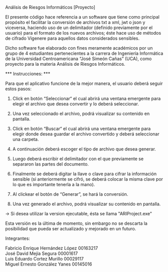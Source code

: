 Análisis de Riesgos Informáticos [Proyecto]

El presente código hace referencia a un software que tiene como principal propósito el facilitar 
 la conversión de archivos txt a xml, jwt o json y viceversa, haciendo uso de un delimitador 
 (definido previamente por el usuario) para el formato de los nuevos archivos; éste hace uso de
 métodos de cifrado Vigenere para aquellos datos considerados sensibles.

Dicho software fue elaborado con fines meramente académicos por un grupo de 4 estudiantes 
pertenecientes a la carrera de Ingeniería Informática de la Universidad Centroamericana 
“José Simeón Cañas” (UCA), como proyecto para la materia Análisis de Riesgos Informáticos.

*** Instrucciones: ***

Para que el aplicativo funcione de la mejor manera, el usuario deberá seguir estos pasos:

1. Click en botón “Seleccionar“ el cual abrirá una ventana emergente para elegir el archivo 
que desea convertir y lo deberá seleccionar.

2. Una vez seleccionado el archivo, podrá visualizar su contenido en pantalla.

3. Click en botón “Buscar“ el cual abrirá una ventana emergente para elegir donde desea 
guardar el archivo convertido y deberá seleccionar una carpeta.

4. A continuación deberá escoger el tipo de archivo que desea generar.

5. Luego deberá escribir el delimitador con el que previamente se separaron las partes del
documento.

6. Finalmente se deberá digitar la llave o clave para cifrar la información sensible (si 
anteriormente se cifró, se deberá colocar la misma clave por lo que es importante tenerla 
a la mano).

7. Al clickear el botón de “Generar”, se hará la conversión.

8. Una vez generado el archivo, podrá visualizar su contenido en pantalla.

-> Si desea utilizar la version ejecutable, ésta se llama "ARIProject.exe"

Esta versión es la última de momento, sin embargo no se descarta la posibilidad que pueda 
ser actualizado y mejorado en un futuro.

Integrantes:

Fabricio Enrique Hernández López 	00163217 <br/> 
José David Mejía Segura 			00001617<br/>
Luis Eduardo Cortez Murillo 			00029117<br/>
Miguel Ernesto González Yanes 		00145016
